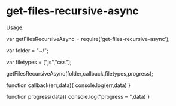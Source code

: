 # get-files-recursive-async


Usage:

var getFilesRecursiveAsync = require('get-files-recursive-async');

var folder = "~/";

var filetypes = ["js","css"];

getFilesRecursiveAsync(folder,callback,filetypes,progress);

function callback(err,data){
  console.log(err,data)
}

function progress(data){
  console.log("progress = ",data)
}
